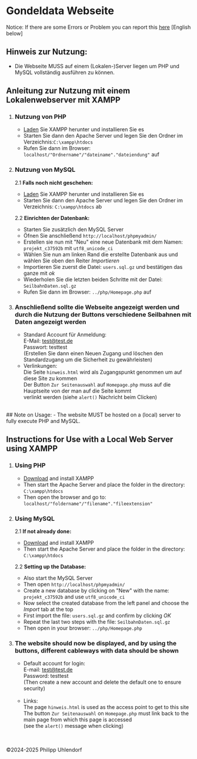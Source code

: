 # Gondeldata Webseite
Notice: If there are some Errors or Problem you can report this [here](https://github.com/SchuleInfoLK/Gondeln-Data_Webseite/issues)
[English below]


## Hinweis zur Nutzung:
- Die Webseite MUSS auf einem (Lokalen-)Server liegen um PHP und MySQL vollständig ausführen zu können.

## Anleitung zur Nutzung mit einem Lokalenwebserver mit XAMPP

1. ### Nutzung von PHP
    - [Laden](https://www.apachefriends.org/download.html) Sie XAMPP herunter und installieren Sie es
    - Starten Sie dann den Apache Server und legen Sie den Ordner im Verzeichnis:`C:\xampp\htdocs`
    - Rufen Sie dann im Browser: `localhost/"Ordnername"/"dateiname"."dateiendung"` auf

2. ### Nutzung von MySQL
   2.1 **Falls noch nicht geschehen:**<br>
    - [Laden](https://www.apachefriends.org/download.html) Sie XAMPP herunter und installieren Sie es<br>
    - Starten Sie dann den Apache Server und legen Sie den Ordner im Verzeichnis: `C:\xampp\htdocs` ab<br>
    
   2.2 **Einrichten der Datenbank:**
    - Starten Sie zusätzlich den MySQL Server
    - Öfnen Sie anschließend `http://localhost/phpmyadmin/`
    - Erstellen sie nun mit "Neu" eine neue Datenbank mit dem Namen: `projekt_c37592b` mit `utf8_unicode_ci`
    - Wählen Sie nun am linken Rand die erstellte Datenbank aus und wählen Sie oben den Reiter *Importieren*
    - Importieren Sie zuerst die Datei: `users.sql.gz` und bestätigen das ganze mit *ok*
    - Wiederholen Sie die letzten beiden Schritte mit der Datei: `SeilbahnDaten.sql.gz`
    - Rufen Sie dann im Browser: `../php/Homepage.php` auf

4. ### Anschließend sollte die Webseite angezeigt werden und durch die Nutzung der Buttons verschiedene Seilbahnen mit Daten angezeigt werden
    - Standard Account für Anmeldung:<br>
        E-Mail: test@test.de<br>
        Passwort: testtest<br>
        (Erstellen Sie dann einen Neuen Zugang und löschen den Standardzugang um die Sicherheit zu gewährleisten)
        <br>
    - Verlinkungen:<br>
        Die Seite `hinweis.html` wird als Zugangspunkt genommen um auf diese Site zu kommen<br>
        Der Button `Zur Seitenauswahl` auf `Homepage.php` muss auf die Hauptseite von der man auf die Seite kommt<br>
        verlinkt werden (siehe `alert()` Nachricht beim Clicken)
<br>
## Note on Usage:
- The website MUST be hosted on a (local) server to fully execute PHP and MySQL.

## Instructions for Use with a Local Web Server using XAMPP

1. ### Using PHP
    - [Download](https://www.apachefriends.org/download.html) and install XAMPP  
    - Then start the Apache Server and place the folder in the directory: `C:\xampp\htdocs`  
    - Then open the browser and go to: `localhost/"foldername"/"filename"."fileextension"`

2. ### Using MySQL
   2.1 **If not already done:**<br>
    - [Download](https://www.apachefriends.org/download.html) and install XAMPP<br>
    - Then start the Apache Server and place the folder in the directory: `C:\xampp\htdocs`<br>
    
   2.2 **Setting up the Database:**
    - Also start the MySQL Server  
    - Then open `http://localhost/phpmyadmin/`  
    - Create a new database by clicking on "New" with the name: `projekt_c37592b` and use `utf8_unicode_ci`  
    - Now select the created database from the left panel and choose the *Import* tab at the top  
    - First import the file: `users.sql.gz` and confirm by clicking *OK*  
    - Repeat the last two steps with the file: `SeilbahnDaten.sql.gz`  
    - Then open in your browser: `../php/Homepage.php`

4. ### The website should now be displayed, and by using the buttons, different cableways with data should be shown  
    - Default account for login:<br>
        E-mail: test@test.de<br>
        Password: testtest<br>
        (Then create a new account and delete the default one to ensure security)  
        <br>
    - Links:<br>
        The page `hinweis.html` is used as the access point to get to this site<br>
        The button `Zur Seitenauswahl` on `Homepage.php` must link back to the main page from which this page is accessed<br>
        (see the `alert()` message when clicking)

<br>
<br>
   ©2024-2025 Philipp Uhlendorf

